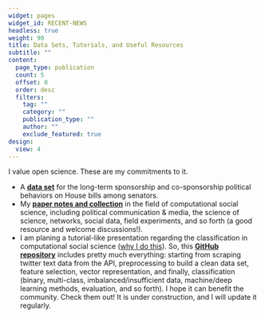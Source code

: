 ```yaml
---
widget: pages
widget_id: RECENT-NEWS
headless: true
weight: 90
title: Data Sets, Tutorials, and Useful Resources
subtitle: ""
content:
  page_type: publication
  count: 5
  offset: 0
  order: desc
  filters:
    tag: ""
    category: ""
    publication_type: ""
    author: ""
    exclude_featured: true
design:
  view: 4
---
```

I value open science. These are my commitments to it.

* A **[data set](https://github.com/hlbao/evolutionofcommunities)** for the long-term sponsorship and co-sponsorship political behaviors on House bills among senators.
* My **[paper notes and collection](https://www.carsonhlbao.com/post/my-random-notes-when-i-read-papers/)** in the field of computational social science, including political communication & media, the science of science, networks, social data, field experiments, and so forth (a good resource and welcome discussions!).
* I am planing a tutorial-like presentation regarding the classification in computational social science ([why I do this](https://www.carsonhlbao.com/post/classification-you-are-so-important/)). So, this **[GitHub repository](https://github.com/hlbao/classification_in_CSS)** includes pretty much everything: starting from scraping twitter text data from the API, preprocessing to build a clean data set, feature selection, vector representation, and finally, classification (binary, multi-class, imbalanced/insufficient data, machine/deep learning methods, evaluation, and so forth). I hope it can benefit the community. Check them out! It is under construction, and I will update it regularly.